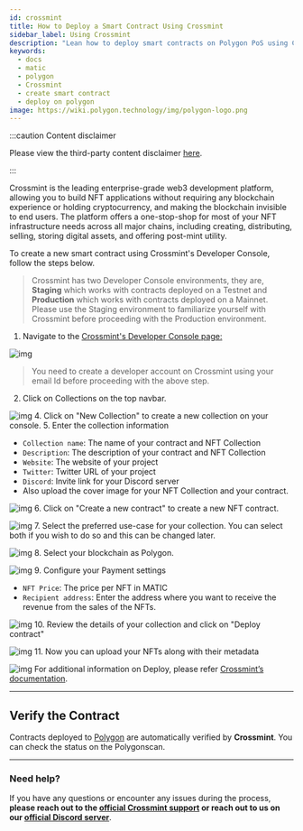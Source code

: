 ```yaml
---
id: crossmint
title: How to Deploy a Smart Contract Using Crossmint
sidebar_label: Using Crossmint
description: "Lean how to deploy smart contracts on Polygon PoS using Crossmint."
keywords:
  - docs
  - matic
  - polygon
  - Crossmint
  - create smart contract
  - deploy on polygon
image: https://wiki.polygon.technology/img/polygon-logo.png
---
```


:::caution Content disclaimer

Please view the third-party content disclaimer [<ins>here</ins>](https://github.com/0xPolygon/wiki/blob/master/CONTENT_DISCLAIMER.md).

:::

Crossmint is the leading enterprise-grade web3 development platform, allowing you to build NFT applications without requiring any blockchain experience or holding cryptocurrency, and making the blockchain invisible to end users. The platform offers a one-stop-shop for most of your NFT infrastructure needs across all major chains, including creating, distributing, selling, storing digital assets, and offering post-mint utility. 

To create a new smart contract using Crossmint's Developer Console, follow the steps below.
> Crossmint has two Developer Console environments, they are, **Staging** which works with contracts deployed on a Testnet and **Production** which works with contracts deployed on a Mainnet. Please use the Staging environment to familiarize yourself with Crossmint before proceeding with the Production environment. 

1. Navigate to the [Crossmint's Developer Console page:](https://staging.crossmint.com/console/overview/?utm_source=backlinks)

  ![img](/img/Crossmint/screenshot1.jpg)

  > You need to create a developer account on Crossmint using your email Id before proceeding with the above step. 

2. Click on Collections on the top navbar.

  ![img](/img/Crossmint/screenshot2.png)
4. Click on "New Collection" to create a new collection on your console.
5. Enter the collection information 
   - `Collection name`: The name of your contract and NFT Collection
   - `Description`: The description of your contract and NFT Collection
   - `Website`: The website of your project
   - `Twitter`: Twitter URL of your project
   - `Discord`: Invite link for your Discord server
   - Also upload the cover image for your NFT Collection and your contract. 

  ![img](/img/Crossmint/screenshot3.png)
6. Click on "Create a new contract" to create a new NFT contract.

  ![img](/img/Crossmint/screenshot4.png)
7. Select the preferred use-case for your collection. You can select both if you wish to do so and this can be changed later. 

  ![img](/img/Crossmint/screenshot5.png)
8. Select your blockchain as Polygon.

  ![img](/img/Crossmint/screenshot6.png)
9. Configure your Payment settings
   - `NFT Price`: The price per NFT in MATIC
   - `Recipient address`: Enter the address where you want to receive the revenue from the sales of the NFTs.

  ![img](/img/Crossmint/screenshot7.png)
10. Review the details of your collection and click on "Deploy contract"

  ![img](/img/Crossmint/screenshot8.png)
11. Now you can upload your NFTs along with their metadata

  ![img](/img/Crossmint/screenshot9.png)
For additional information on Deploy, please refer [Crossmint’s documentation](https://docs.crossmint.com/docs/create-an-nft-collection/?utm_source=backlinks).

---

## Verify the Contract

Contracts deployed to [Polygon](https://docs.crossmint.com/docs/minting-quickstart/?utm_source=backlinks) are automatically verified by **Crossmint**. You can check the status on the Polygonscan. 

---

### Need help?

If you have any questions or encounter any issues during the process, **please reach out to the [official Crossmint support](https://help.crossmint.com/hc/en-us/?utm_source=backlinks) or reach out to us on our [official Discord server](https://discord.com/invite/crossmint/?utm_source=backlinks)**.
